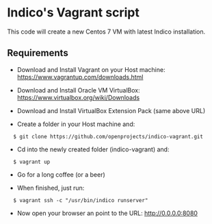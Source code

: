 Indico's Vagrant script
=======================

This code will create a new Centos 7 VM with latest Indico installation.


Requirements
------------

- Download and Install Vagrant on your Host machine:  https://www.vagrantup.com/downloads.html

- Download and Install Oracle VM VirtualBox: https://www.virtualbox.org/wiki/Downloads

- Download and Install VirtualBox Extension Pack (same above URL)

- Create a folder in your Host machine and: 
```
  $ git clone https://github.com/openprojects/indico-vagrant.git
```

- Cd into the newly created folder (indico-vagrant) and:
```
  $ vagrant up
```

- Go for a long coffee (or a beer)

- When finished, just run:
```
  $ vagrant ssh -c "/usr/bin/indico runserver"
```

- Now open your browser an point to the URL: http://0.0.0.0:8080
